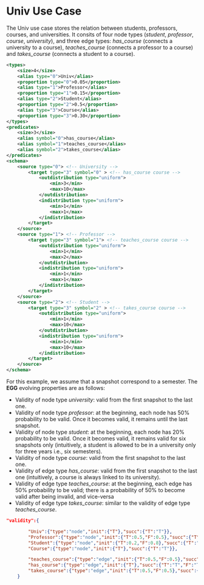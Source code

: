 # Univ Use Case

The Univ use case stores the relation between students, professors, courses, and universities. It consits of four node types (*student*, *professor*, *course*, *university*), and three edge types: *has_course* (connects a university to a course), *teaches_course* (connects a professor to a course) and *takes_course* (connects a student to a course).

```xml
<types>
	<size>4</size>
	<alias type="0">Univ</alias>
	<proportion type="0">0.05</proportion>
	<alias type="1">Professor</alias>
	<proportion type="1">0.15</proportion>
	<alias type="2">Student</alias>
	<proportion type="2">0.5</proportion>
	<alias type="3">Course</alias>
	<proportion type="3">0.30</proportion>
</types>
<predicates>
	<size>3</size>
	<alias symbol="0">has_course</alias>
	<alias symbol="1">teaches_course</alias>
	<alias symbol="2">takes_course</alias>
</predicates>
<schema>
	<source type="0"> <!-- University -->
		<target type="3" symbol="0" > <!-- has_course course -->
			<outdistribution type="uniform">
				<min>3</min>
				<max>10</max>
			</outdistribution>
			<indistribution type="uniform">
				<min>1</min>
				<max>1</max>
			</indistribution>
		</target>
	</source>
	<source type="1"> <!-- Professor -->
		<target type="3" symbol="1"> <!-- teaches_course course -->
			<outdistribution type="uniform">
				<min>1</min>
				<max>2</max>
			</outdistribution>
			<indistribution type="uniform">
				<min>1</min>
				<max>1</max>
			</indistribution>
		</target>
	</source>
	<source type="2"> <!-- Student -->
		<target type="3" symbol="2" > <!-- takes_course course -->
			<outdistribution type="uniform">
				<min>1</min>
				<max>10</max>
			</outdistribution>
			<indistribution type="uniform">
				<min>1</min>
				<max>10</max>
			</indistribution>
		</target>
	</source>
</schema>

```

For this example, we assume that a snapshot correspond to a semester. The **EGG** evolving properties are as follows:

* Validity of node type *university*: valid from the first snapshot to the last one. 
* Validity of node type *professor*: at the beginning, each node has 50% probability to be valid. Once it becomes valid, it remains until the last snapshot. 
* Validity of node type *student*: at the beginning, each node has 20% probability to be valid. Once it becomes valid, it remains valid for six snapshots only (intuitively, a student is allowed to be in a university only for three years i.e., six semesters).
* Validity of node type *course*: valid from the first snapshot to the last one.
* Validity of edge type *has_course*: valid from the first snapshot to the last one (intuitively, a course is always linked to its university).
* Validity of edge type *teaches_course*: at the beginning, each edge has 50% probability to be valid; there is a probability of 50% to become valid after being invalid, and vice-versa
* Validity of edge type *takes_course*: similar to the validity of edge type *teaches_course*.


```json
"validity":{

		"Univ":{"type":"node","init":{"T"},"succ":{"T":"T"}},
		"Professor":{"type":"node","init":{"T":0.5,"F":0.5},"succ":{"T":"T","F":{"T":0.5,"F":0.5}}},
		"Student":{"type":"node","init":{"T":0.2,"F":0.8},"succ":{"T":"T","F":{"T":0.2,"F":0.8}},"max":{"T":6}},
		"Course":{"type":"node","init":{"T"},"succ":{"T":"T"}},

		"teaches_course":{"type":"edge","init":{"T":0.5,"F":0.5},"succ":{"T":{"T":0.5,"F":0.5},"F":{"T":0.5,"F":0.5}}},
		"has_course":{"type":"edge","init":{"T"},"succ":{"T":"T","F":"T"}},
		"takes_course":{"type":"edge","init":{"T":0.5,"F":0.5},"succ":{"T":{"T":0.5,"F":0.5},"F":{"T":0.5,"F":0.5}}},
	}
```


